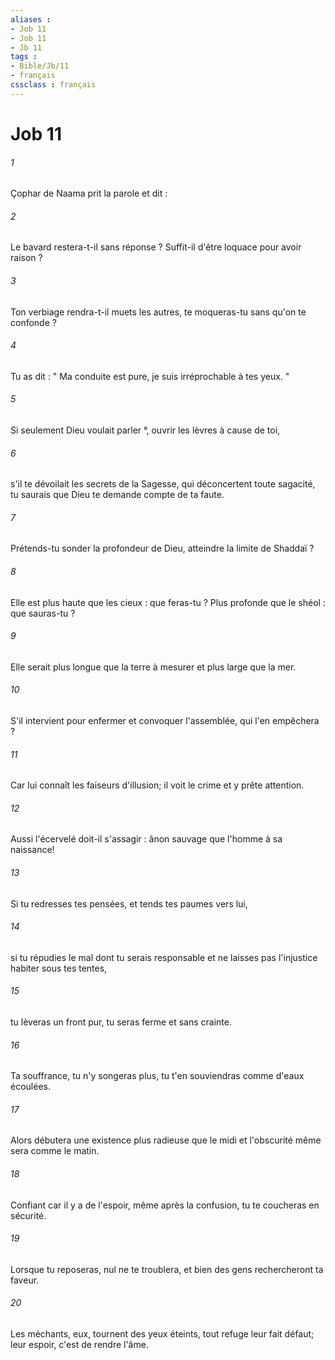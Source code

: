 ```yaml
---
aliases : 
- Job 11
- Job 11
- Jb 11
tags : 
- Bible/Jb/11
- français
cssclass : français
---
```


# Job 11

###### 1
Çophar de Naama prit la parole et dit : 
###### 2
Le bavard restera-t-il sans réponse ? Suffit-il d'être loquace pour avoir raison ? 
###### 3
Ton verbiage rendra-t-il muets les autres, te moqueras-tu sans qu'on te confonde ? 
###### 4
Tu as dit : " Ma conduite est pure, je suis irréprochable à tes yeux. " 
###### 5
Si seulement Dieu voulait parler °, ouvrir les lèvres à cause de toi, 
###### 6
s'il te dévoilait les secrets de la Sagesse, qui déconcertent toute sagacité, tu saurais que Dieu te demande compte de ta faute. 
###### 7
Prétends-tu sonder la profondeur de Dieu, atteindre la limite de Shaddaï ? 
###### 8
Elle est plus haute que les cieux : que feras-tu ? Plus profonde que le shéol : que sauras-tu ? 
###### 9
Elle serait plus longue que la terre à mesurer et plus large que la mer. 
###### 10
S'il intervient pour enfermer et convoquer l'assemblée, qui l'en empêchera ? 
###### 11
Car lui connaît les faiseurs d'illusion; il voit le crime et y prête attention. 
###### 12
Aussi l'écervelé doit-il s'assagir : ânon sauvage que l'homme à sa naissance! 
###### 13
Si tu redresses tes pensées, et tends tes paumes vers lui, 
###### 14
si tu répudies le mal dont tu serais responsable et ne laisses pas l'injustice habiter sous tes tentes, 
###### 15
tu lèveras un front pur, tu seras ferme et sans crainte. 
###### 16
Ta souffrance, tu n'y songeras plus, tu t'en souviendras comme d'eaux écoulées. 
###### 17
Alors débutera une existence plus radieuse que le midi et l'obscurité même sera comme le matin. 
###### 18
Confiant car il y a de l'espoir, même après la confusion, tu te coucheras en sécurité. 
###### 19
Lorsque tu reposeras, nul ne te troublera, et bien des gens rechercheront ta faveur. 
###### 20
Les méchants, eux, tournent des yeux éteints, tout refuge leur fait défaut; leur espoir, c'est de rendre l'âme. 
